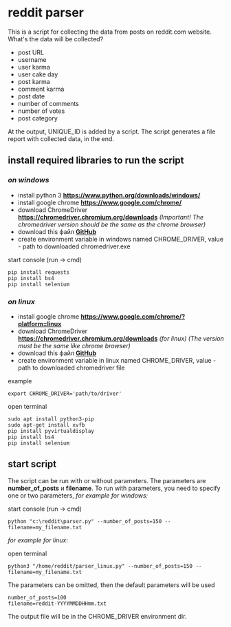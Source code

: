 # reddit parser

This is a script for collecting the data from posts on reddit.com website.
What's the data will be collected?
* post URL
* username
* user karma
* user cake day
* post karma
* comment karma
* post date
* number of comments
* number of votes
* post category

At the output, UNIQUE_ID is added by a script.
The script generates a file report with collected data, in the end.

## install required libraries to run the script

### *on windows*
* install python 3 **https://www.python.org/downloads/windows/**
* install google chrome **https://www.google.com/chrome/**
* download ChromeDriver **https://chromedriver.chromium.org/downloads**
*(Important! The chromedriver version should be the same as the chrome browser)*
* download this файл **[GitHub](https://github.com/SergioRyzhov/scrap_1p/blob/multithreading/reddit/parser.py)**
* create environment variable in windows named CHROME_DRIVER, value - path to downloaded chromedriver.exe

start console (run -> cmd)

    pip install requests
    pip install bs4
    pip install selenium

### *on linux*
* install google chrome **https://www.google.com/chrome/?platform=linux**
* download ChromeDriver **https://chromedriver.chromium.org/downloads** *(for linux)*
*(The version must be the same like chrome browser)*
* download this файл **[GitHub](https://github.com/SergioRyzhov/scrap_1p/blob/multithreading/reddit/Linux/parser_linux.py)**
* create environment variable in linux named CHROME_DRIVER, value - path to downloaded chromedriver file

example

    export CHROME_DRIVER='path/to/driver'

open terminal

    sudo apt install python3-pip
    sudo apt-get install xvfb
    pip install pyvirtualdisplay    
    pip install bs4
    pip install selenium    

## start script

The script can be run with or without parameters.
The parameters are **number_of_posts** и **filename**.
To run with parameters, you need to specify one or two parameters,
*for example for windows:*

start console (run -> cmd)

    python "c:\reddit\parser.py" --number_of_posts=150 --filename=my_filename.txt

*for example for linux:*

open terminal

    python3 "/home/reddit/parser_linux.py" --number_of_posts=150 --filename=my_filename.txt

The parameters can be omitted, then the default parameters will be used

    number_of_posts=100
    filename=reddit-YYYYMMDDHHmm.txt

The output file will be in the CHROME_DRIVER environment dir.